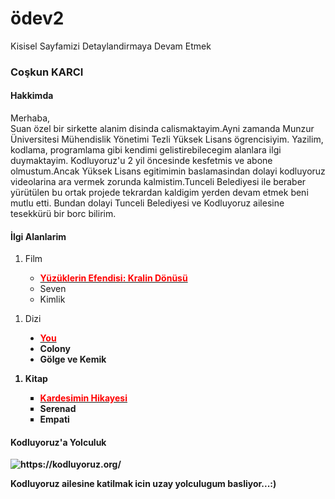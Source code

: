 # ödev2
Kisisel Sayfamizi Detaylandirmaya Devam Etmek

<h3>Coşkun KARCI</h3>
<h4> Hakkimda</h4>
<p> Merhaba,<br>
Suan özel bir sirkette alanim disinda calismaktayim.Ayni zamanda Munzur Üniversitesi Mühendislik Yönetimi Tezli Yüksek Lisans ögrencisiyim.
Yazilim, kodlama, programlama gibi kendimi gelistirebilecegim alanlara ilgi duymaktayim. Kodluyoruz'u 2 yil öncesinde kesfetmis ve abone olmustum.Ancak Yüksek Lisans egitimimin baslamasindan dolayi kodluyoruz videolarina ara vermek zorunda kalmistim.Tunceli Belediyesi ile beraber yürütülen bu ortak projede tekrardan kaldigim yerden devam etmek beni mutlu etti. Bundan dolayi Tunceli Belediyesi ve Kodluyoruz ailesine tesekkürü bir borc bilirim.
</p>  
<h4>İlgi Alanlarim</h4>
<ol>
    <li>Film </li>
        <ul style="list-style-type: circle;">
            <a href="https://www.imdb.com/title/tt0167260/?ref_=fn_al_tt_3"><li><strong><span style="color: red;">Yüzüklerin Efendisi: Kralin Dönüsü</span></strong></li></a>
            <li>Seven</li>
            <li>Kimlik</li>
        </ul>
</ol>
<ol>
    <li>Dizi</li>
        <ul style="list-style-type:disc;">
            <a href="https://www.imdb.com/title/tt7335184/?ref_=fn_al_tt_1"><li><strong><span style="color: red;">You</span><strong></li></a>
            <li>Colony</li>
            <li>Gölge ve Kemik</li>
        </ul>
</ol>  
<ol> 
    <li>Kitap </li>
        <ul style="list-style-type:square;">
            <a href="https://www.goodreads.com/book/show/17832046-karde-imin-hik-yesi?from_search=true&from_srp=true&qid=yKPIgLjkR1&rank=1"><li><strong><span style="color: red;">Kardesimin Hikayesi</span></strong></li></a>
            <li>Serenad</li>
            <li>Empati</li>
        </ul>
</ol>
<h4>Kodluyoruz'a Yolculuk</h4>
<img src="https://kodluyoruz.org/wp-content/uploads/2022/05/a0d5d919e567c1ca122529eea4a6350ac2997198-926x749-1.webp" alt="https://kodluyoruz.org/">
<p>Kodluyoruz ailesine katilmak icin uzay yolculugum basliyor...:)</p>
